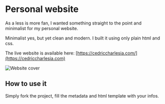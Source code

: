 # Personal website
As a less is more fan, I wanted something straight to the point and minimalist for my personal website.

Minimalist yes, but yet clean and modern. I built it using only plain html and css.

The live website is available here: [https://cedriccharlesia.com/](https://cedriccharlesia.com)

![Website cover](https://cedriccharlesia.com/img/homepage.png)

## How to use it

Simply fork the project, fill the metadata and html template with your infos.
